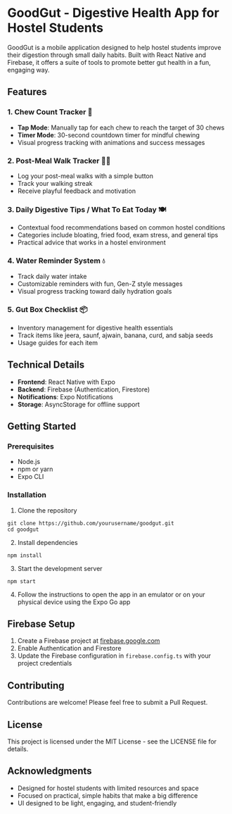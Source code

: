 # GoodGut - Digestive Health App for Hostel Students

GoodGut is a mobile application designed to help hostel students improve their digestion through small daily habits. Built with React Native and Firebase, it offers a suite of tools to promote better gut health in a fun, engaging way.

## Features

### 1. Chew Count Tracker 🦷
- **Tap Mode**: Manually tap for each chew to reach the target of 30 chews
- **Timer Mode**: 30-second countdown timer for mindful chewing
- Visual progress tracking with animations and success messages

### 2. Post-Meal Walk Tracker 🚶‍♀️
- Log your post-meal walks with a simple button
- Track your walking streak
- Receive playful feedback and motivation

### 3. Daily Digestive Tips / What To Eat Today 🍽️
- Contextual food recommendations based on common hostel conditions
- Categories include bloating, fried food, exam stress, and general tips
- Practical advice that works in a hostel environment

### 4. Water Reminder System 💧
- Track daily water intake
- Customizable reminders with fun, Gen-Z style messages
- Visual progress tracking toward daily hydration goals

### 5. Gut Box Checklist 📦
- Inventory management for digestive health essentials
- Track items like jeera, saunf, ajwain, banana, curd, and sabja seeds
- Usage guides for each item

## Technical Details

- **Frontend**: React Native with Expo
- **Backend**: Firebase (Authentication, Firestore)
- **Notifications**: Expo Notifications
- **Storage**: AsyncStorage for offline support

## Getting Started

### Prerequisites
- Node.js
- npm or yarn
- Expo CLI

### Installation

1. Clone the repository
```
git clone https://github.com/yourusername/goodgut.git
cd goodgut
```

2. Install dependencies
```
npm install
```

3. Start the development server
```
npm start
```

4. Follow the instructions to open the app in an emulator or on your physical device using the Expo Go app

## Firebase Setup

1. Create a Firebase project at [firebase.google.com](https://firebase.google.com)
2. Enable Authentication and Firestore
3. Update the Firebase configuration in `firebase.config.ts` with your project credentials

## Contributing

Contributions are welcome! Please feel free to submit a Pull Request.

## License

This project is licensed under the MIT License - see the LICENSE file for details.

## Acknowledgments

- Designed for hostel students with limited resources and space
- Focused on practical, simple habits that make a big difference
- UI designed to be light, engaging, and student-friendly
